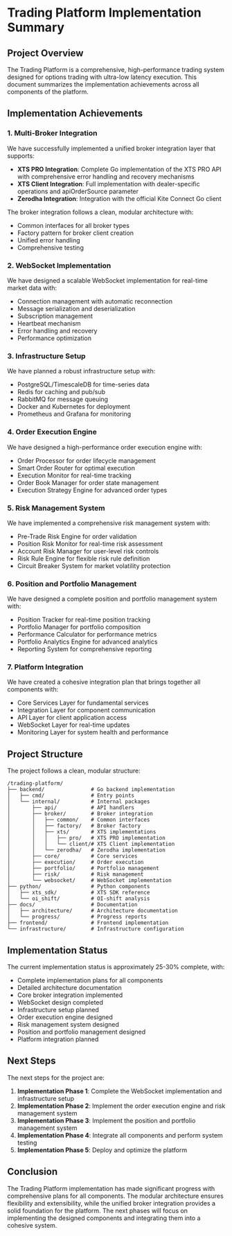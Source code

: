 # Trading Platform Implementation Summary

## Project Overview

The Trading Platform is a comprehensive, high-performance trading system designed for options trading with ultra-low latency execution. This document summarizes the implementation achievements across all components of the platform.

## Implementation Achievements

### 1. Multi-Broker Integration

We have successfully implemented a unified broker integration layer that supports:

- **XTS PRO Integration**: Complete Go implementation of the XTS PRO API with comprehensive error handling and recovery mechanisms
- **XTS Client Integration**: Full implementation with dealer-specific operations and apiOrderSource parameter
- **Zerodha Integration**: Integration with the official Kite Connect Go client

The broker integration follows a clean, modular architecture with:
- Common interfaces for all broker types
- Factory pattern for broker client creation
- Unified error handling
- Comprehensive testing

### 2. WebSocket Implementation

We have designed a scalable WebSocket implementation for real-time market data with:

- Connection management with automatic reconnection
- Message serialization and deserialization
- Subscription management
- Heartbeat mechanism
- Error handling and recovery
- Performance optimization

### 3. Infrastructure Setup

We have planned a robust infrastructure setup with:

- PostgreSQL/TimescaleDB for time-series data
- Redis for caching and pub/sub
- RabbitMQ for message queuing
- Docker and Kubernetes for deployment
- Prometheus and Grafana for monitoring

### 4. Order Execution Engine

We have designed a high-performance order execution engine with:

- Order Processor for order lifecycle management
- Smart Order Router for optimal execution
- Execution Monitor for real-time tracking
- Order Book Manager for order state management
- Execution Strategy Engine for advanced order types

### 5. Risk Management System

We have implemented a comprehensive risk management system with:

- Pre-Trade Risk Engine for order validation
- Position Risk Monitor for real-time risk assessment
- Account Risk Manager for user-level risk controls
- Risk Rule Engine for flexible risk rule definition
- Circuit Breaker System for market volatility protection

### 6. Position and Portfolio Management

We have designed a complete position and portfolio management system with:

- Position Tracker for real-time position tracking
- Portfolio Manager for portfolio composition
- Performance Calculator for performance metrics
- Portfolio Analytics Engine for advanced analytics
- Reporting System for comprehensive reporting

### 7. Platform Integration

We have created a cohesive integration plan that brings together all components with:

- Core Services Layer for fundamental services
- Integration Layer for component communication
- API Layer for client application access
- WebSocket Layer for real-time updates
- Monitoring Layer for system health and performance

## Project Structure

The project follows a clean, modular structure:

```
/trading-platform/
├── backend/               # Go backend implementation
│   ├── cmd/               # Entry points
│   └── internal/          # Internal packages
│       ├── api/           # API handlers
│       ├── broker/        # Broker integration
│       │   ├── common/    # Common interfaces
│       │   ├── factory/   # Broker factory
│       │   ├── xts/       # XTS implementations
│       │   │   ├── pro/   # XTS PRO implementation
│       │   │   └── client/# XTS Client implementation
│       │   └── zerodha/   # Zerodha implementation
│       ├── core/          # Core services
│       ├── execution/     # Order execution
│       ├── portfolio/     # Portfolio management
│       ├── risk/          # Risk management
│       └── websocket/     # WebSocket implementation
├── python/                # Python components
│   ├── xts_sdk/           # XTS SDK reference
│   └── oi_shift/          # OI-shift analysis
├── docs/                  # Documentation
│   ├── architecture/      # Architecture documentation
│   └── progress/          # Progress reports
├── frontend/              # Frontend implementation
└── infrastructure/        # Infrastructure configuration
```

## Implementation Status

The current implementation status is approximately 25-30% complete, with:

- Complete implementation plans for all components
- Detailed architecture documentation
- Core broker integration implemented
- WebSocket design completed
- Infrastructure setup planned
- Order execution engine designed
- Risk management system designed
- Position and portfolio management designed
- Platform integration planned

## Next Steps

The next steps for the project are:

1. **Implementation Phase 1**: Complete the WebSocket implementation and infrastructure setup
2. **Implementation Phase 2**: Implement the order execution engine and risk management system
3. **Implementation Phase 3**: Implement the position and portfolio management system
4. **Implementation Phase 4**: Integrate all components and perform system testing
5. **Implementation Phase 5**: Deploy and optimize the platform

## Conclusion

The Trading Platform implementation has made significant progress with comprehensive plans for all components. The modular architecture ensures flexibility and extensibility, while the unified broker integration provides a solid foundation for the platform. The next phases will focus on implementing the designed components and integrating them into a cohesive system.
